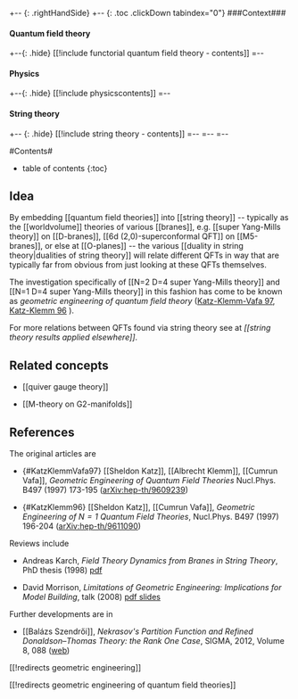
+-- {: .rightHandSide}
+-- {: .toc .clickDown tabindex="0"}
###Context###
#### Quantum field theory
+--{: .hide}
[[!include functorial quantum field theory - contents]]
=--
#### Physics
+--{: .hide}
[[!include physicscontents]]
=--
#### String theory
+-- {: .hide}
[[!include string theory - contents]]
=--
=--
=--

#Contents#
* table of contents
{:toc}

## Idea

By embedding [[quantum field theories]] into [[string theory]]  -- typically as the [[worldvolume]] theories of various [[branes]], e.g. [[super Yang-Mills theory]] on [[D-branes]], [[6d (2,0)-superconformal QFT]] on [[M5-branes]], or else at [[O-planes]] -- the various [[duality in string theory|dualities of string theory]] will relate different QFTs in way that are typically far from obvious from just looking at these QFTs themselves. 

The investigation specifically of [[N=2 D=4 super Yang-Mills theory]] and [[N=1 D=4 super Yang-Mills theory]] in this fashion has come to be known as _geometric engineering of quantum field theory_ ([Katz-Klemm-Vafa 97](#KatzKlemmVafa97), [Katz-Klemm 96](#KatzKlemm96) ).

For more relations between QFTs found via string theory see at _[[string theory results applied elsewhere]]_.

## Related concepts

* [[quiver gauge theory]]

* [[M-theory on G2-manifolds]]

## References

The original articles are

* {#KatzKlemmVafa97} [[Sheldon Katz]], [[Albrecht Klemm]], [[Cumrun Vafa]], _Geometric Engineering of Quantum Field Theories_  Nucl.Phys. B497 (1997) 173-195 ([arXiv:hep-th/9609239](http://arxiv.org/abs/hep-th/9609239))

* {#KatzKlemm96} [[Sheldon Katz]], [[Cumrun Vafa]], _Geometric Engineering of $N=1$ Quantum Field Theories_, Nucl.Phys. B497 (1997) 196-204 ([arXiv:hep-th/9611090](http://arxiv.org/abs/hep-th/9611090))

Reviews include

* Andreas Karch, _Field Theory Dynamics from Branes in String Theory_, PhD thesis (1998) [pdf](http://edoc.hu-berlin.de/dissertationen/physik/karch-andreas/PDF/Karch.pdf)

* David Morrison, _Limitations of Geometric Engineering:
Implications for Model Building_, talk (2008) [pdf slides](http://www.math.upenn.edu/StringPhenom2008/slides/d.morrison.pdf)

Further developments are in

* [[Balázs Szendrői]], _Nekrasov's Partition Function and Refined Donaldson–Thomas Theory: the Rank One Case_,  SIGMA, 2012, Volume 8, 088  ([web](http://www.mathnet.ru/php/archive.phtml?wshow=paper&jrnid=sigma&paperid=765&option_lang=eng))


[[!redirects geometric engineering]]

[[!redirects geometric engineering of quantum field theories]]
